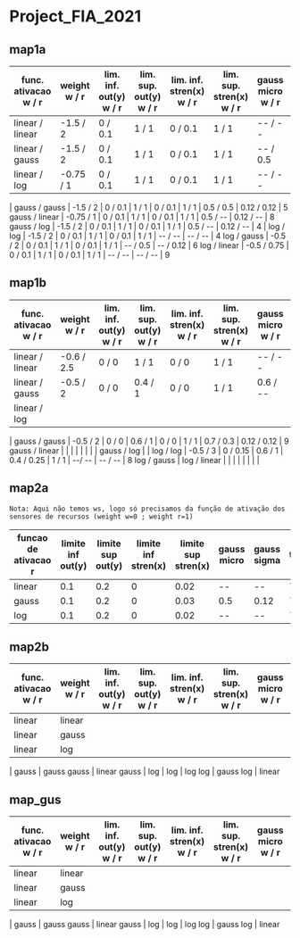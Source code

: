 # Project_FIA_2021
 
## map1a

func. ativacao w / r | weight w / r | lim. inf. out(y) w / r | lim. sup. out(y) w / r | lim. inf. stren(x) w / r | lim. sup. stren(x) w / r | gauss micro w / r | gauss sigma w / r | tempo (s)
-- | -- | -- | -- | -- | -- | -- | -- | -- 
linear / linear | -1.5 / 2  | 0 / 0.1 | 1 / 1 | 0 / 0.1 | 1 / 1 | -- / --   | -- / --   | 7
linear / gauss  | -1.5 / 2  | 0 / 0.1 | 1 / 1 | 0 / 0.1 | 1 / 1 | -- / 0.5  | -- / 0.12 | 7
linear / log    | -0.75 / 1 | 0 / 0.1 | 1 / 1 | 0 / 0.1 | 1 / 1 | -- / --   | -- / --   | 9
|
gauss / gauss   | -1.5 / 2  | 0 / 0.1 | 1 / 1 | 0 / 0.1 | 1 / 1 | 0.5 / 0.5 | 0.12 / 0.12 | 5
gauss / linear  | -0.75 / 1 | 0 / 0.1 | 1 / 1 | 0 / 0.1 | 1 / 1 | 0.5 / --  | 0.12 / --   | 8
gauss / log     | -1.5 / 2  | 0 / 0.1 | 1 / 1 | 0 / 0.1 | 1 / 1 | 0.5 / --  | 0.12 / --   | 4
|
log / log       | -1.5 / 2    | 0 / 0.1 | 1 / 1 | 0 / 0.1 | 1 / 1 | -- / --  | -- / --    | 4
log / gauss     | -0.5 / 2    | 0 / 0.1 | 1 / 1 | 0 / 0.1 | 1 / 1 | -- / 0.5 | -- / 0.12  | 6
log / linear    | -0.5 / 0.75 | 0 / 0.1 | 1 / 1 | 0 / 0.1 | 1 / 1 | -- / --  | -- / --    | 9

## map1b

func. ativacao w / r | weight w / r | lim. inf. out(y) w / r | lim. sup. out(y) w / r | lim. inf. stren(x) w / r | lim. sup. stren(x) w / r | gauss micro w / r | gauss sigma w / r | tempo (s)
-- | -- | -- | -- | -- | -- | -- | -- | -- 
linear / linear | -0.6 / 2.5 | 0 / 0 | 1 / 1   | 0 / 0 | 1 / 1 | -- / --  | -- / --    | 10 
linear / gauss  | -0.5 / 2   | 0 / 0 | 0.4 / 1 | 0 / 0 | 1 / 1 | 0.6 / -- | 0.12 / -- | 10 
linear / log    | 
|
gauss / gauss | -0.5 / 2 | 0 / 0 | 0.6 / 1 | 0 / 0 | 1 / 1 | 0.7 / 0.3 | 0.12 / 0.12  | 9 
gauss / linear | | |  |  |  |  |  | 
gauss / log | 
|
log / log | -0.5 / 3 | 0 / 0.15 | 0.6 / 1 | 0.4 / 0.25 | 1 / 1 | --/ -- | -- / --  | 8
log / gauss | 
log / linear |  |  | |  |  |  |  | 

## map2a

`Nota: Aqui não temos ws, logo só precisamos da função de ativação dos sensores de recursos (weight w=0 ; weight r=1)`

funcao de ativacao r | limite inf out(y) | limite sup out(y) | limite inf stren(x) | limite sup stren(x) | gauss micro | gauss sigma | tempo(s)
-- | -- | -- | -- | -- | -- | -- | --
linear  | 0.1 | 0.2 | 0 | 0.02 | --   | --    | 7
gauss   | 0.1 | 0.2 | 0 | 0.03 | 0.5  | 0.12  | 7
log     | 0.1 | 0.2 | 0 | 0.02 | --   | --    | 7


## map2b

func. ativacao w / r | weight w / r | lim. inf. out(y) w / r | lim. sup. out(y) w / r | lim. inf. stren(x) w / r | lim. sup. stren(x) w / r | gauss micro w / r | gauss sigma w / r | tempo (s)
-- | -- | -- | -- | -- | -- | -- | -- | -- 
linear | linear
linear | gauss
linear | log
|
gauss | gauss
gauss | linear
gauss | log
|
log | log
log | gauss
log | linear

## map_gus

func. ativacao w / r | weight w / r | lim. inf. out(y) w / r | lim. sup. out(y) w / r | lim. inf. stren(x) w / r | lim. sup. stren(x) w / r | gauss micro w / r | gauss sigma w / r | tempo (s)
-- | -- | -- | -- | -- | -- | -- | -- | -- 
linear | linear
linear | gauss
linear | log
|
gauss | gauss
gauss | linear
gauss | log
|
log | log
log | gauss
log | linear

